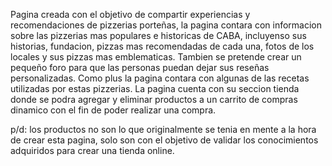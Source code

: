 Pagina creada con el objetivo de compartir experiencias y recomendaciones de pizzerias porteñas, la pagina contara con informacion sobre las pizzerias mas populares e historicas de CABA, incluyenso sus historias, fundacion, pizzas mas recomendadas de cada una, fotos de los locales y sus pizzas mas emblematicas. Tambien se pretende crear un pequeño foro para que las personas puedan dejar sus reseñas personalizadas.
Como plus la pagina contara con algunas de las recetas utilizadas por estas pizzerias.
La pagina cuenta con su seccion tienda donde se podra agregar y eliminar productos a un carrito de compras dinamico con el fin de poder realizar una compra.

p/d: los productos no son lo que originalmente se tenia en mente a la hora de crear esta pagina, solo son con el objetivo de validar los conocimientos adquiridos para crear una tienda online.


